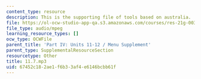 ```yaml
---
content_type: resource
description: This is the supporting file of tools based on australia.
file: https://ol-ocw-studio-app-qa.s3.amazonaws.com/courses/res-21g-003-learning-chinese-a-foundation-course-in-mandarin-spring-2011/67452c182ae1f6b33af4e6146bcbb61f_11.7.mp3
file_type: audio/mpeg
learning_resource_types: []
ocw_type: OCWFile
parent_title: 'Part IV: Units 11-12 / Menu Supplement'
parent_type: SupplementalResourceSection
resourcetype: Other
title: 11.7.mp3
uid: 67452c18-2ae1-f6b3-3af4-e6146bcbb61f
---
```

